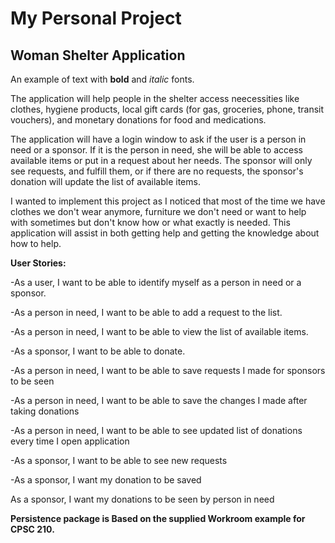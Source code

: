 # My Personal Project

## Woman Shelter Application


An example of text with **bold** and *italic* fonts.  

The application will help people in the shelter access neecessities like clothes, hygiene products, local gift cards (for gas, groceries, phone, transit vouchers), and monetary donations for food and medications.

The application will have a login window to ask if the user is a person in need or a sponsor. If it is the person in need, she will be able to access available items or put in a request about her needs. The sponsor will only see requests, and fulfill them, or if there are no requests, the sponsor's donation will update the list of available items.

I wanted to implement this project as I noticed that most of the time we have clothes we don't wear anymore, furniture we don't need or want to help with sometimes but don't know how or what exactly is needed. This application will assist in both getting help and getting the knowledge about how to help.

**User Stories:**

-As a user, I want to be able to identify myself as a person in need or a sponsor.

-As a person in need, I want to be able to add a request to the list.

-As a person in need, I want to be able to view the list of available items.

-As a sponsor, I want to be able to donate.

-As a person in need, I want to be able to save requests I made for sponsors to be seen

-As a person in need, I want to be able to save the changes I made after taking donations

-As a person in need, I want to be able to see updated list of donations every time I open application

-As a sponsor, I want to be able to see new requests

-As a sponsor, I want my donation to be saved 

As a sponsor, I want my donations to be seen by person in need

**Persistence package is Based on the supplied Workroom example for CPSC 210.**




